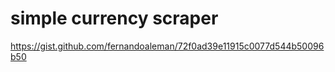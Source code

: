 # simple currency scraper



https://gist.github.com/fernandoaleman/72f0ad39e11915c0077d544b50096b50
